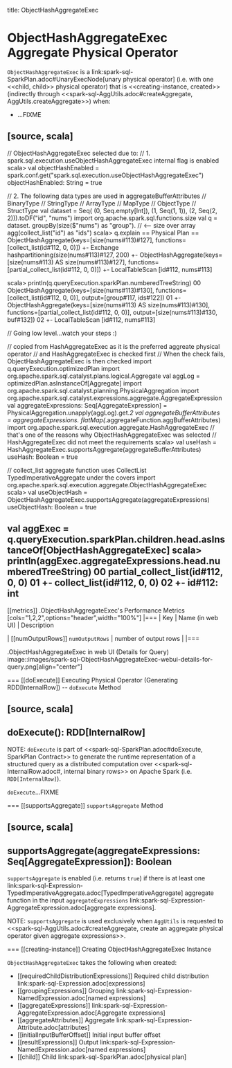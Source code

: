 title: ObjectHashAggregateExec

# ObjectHashAggregateExec Aggregate Physical Operator

`ObjectHashAggregateExec` is a link:spark-sql-SparkPlan.adoc#UnaryExecNode[unary physical operator] (i.e. with one <<child, child>> physical operator) that is <<creating-instance, created>> (indirectly through <<spark-sql-AggUtils.adoc#createAggregate, AggUtils.createAggregate>>) when:

* ...FIXME

[source, scala]
----
// ObjectHashAggregateExec selected due to:
// 1. spark.sql.execution.useObjectHashAggregateExec internal flag is enabled
scala> val objectHashEnabled = spark.conf.get("spark.sql.execution.useObjectHashAggregateExec")
objectHashEnabled: String = true

// 2. The following data types are used in aggregateBufferAttributes
// BinaryType
// StringType
// ArrayType
// MapType
// ObjectType
// StructType
val dataset = Seq(
  (0, Seq.empty[Int]),
  (1, Seq(1, 1)),
  (2, Seq(2, 2))).toDF("id", "nums")
import org.apache.spark.sql.functions.size
val q = dataset.
  groupBy(size($"nums") as "group"). // <-- size over array
  agg(collect_list("id") as "ids")
scala> q.explain
== Physical Plan ==
ObjectHashAggregate(keys=[size(nums#113)#127], functions=[collect_list(id#112, 0, 0)])
+- Exchange hashpartitioning(size(nums#113)#127, 200)
   +- ObjectHashAggregate(keys=[size(nums#113) AS size(nums#113)#127], functions=[partial_collect_list(id#112, 0, 0)])
      +- LocalTableScan [id#112, nums#113]

scala> println(q.queryExecution.sparkPlan.numberedTreeString)
00 ObjectHashAggregate(keys=[size(nums#113)#130], functions=[collect_list(id#112, 0, 0)], output=[group#117, ids#122])
01 +- ObjectHashAggregate(keys=[size(nums#113) AS size(nums#113)#130], functions=[partial_collect_list(id#112, 0, 0)], output=[size(nums#113)#130, buf#132])
02    +- LocalTableScan [id#112, nums#113]

// Going low level...watch your steps :)

// copied from HashAggregateExec as it is the preferred aggreate physical operator
// and HashAggregateExec is checked first
// When the check fails, ObjectHashAggregateExec is then checked
import q.queryExecution.optimizedPlan
import org.apache.spark.sql.catalyst.plans.logical.Aggregate
val aggLog = optimizedPlan.asInstanceOf[Aggregate]
import org.apache.spark.sql.catalyst.planning.PhysicalAggregation
import org.apache.spark.sql.catalyst.expressions.aggregate.AggregateExpression
val aggregateExpressions: Seq[AggregateExpression] = PhysicalAggregation.unapply(aggLog).get._2
val aggregateBufferAttributes = aggregateExpressions.
 flatMap(_.aggregateFunction.aggBufferAttributes)
import org.apache.spark.sql.execution.aggregate.HashAggregateExec
// that's one of the reasons why ObjectHashAggregateExec was selected
// HashAggregateExec did not meet the requirements
scala> val useHash = HashAggregateExec.supportsAggregate(aggregateBufferAttributes)
useHash: Boolean = true

// collect_list aggregate function uses CollectList TypedImperativeAggregate under the covers
import org.apache.spark.sql.execution.aggregate.ObjectHashAggregateExec
scala> val useObjectHash = ObjectHashAggregateExec.supportsAggregate(aggregateExpressions)
useObjectHash: Boolean = true

val aggExec = q.queryExecution.sparkPlan.children.head.asInstanceOf[ObjectHashAggregateExec]
scala> println(aggExec.aggregateExpressions.head.numberedTreeString)
00 partial_collect_list(id#112, 0, 0)
01 +- collect_list(id#112, 0, 0)
02    +- id#112: int
----

[[metrics]]
.ObjectHashAggregateExec's Performance Metrics
[cols="1,2,2",options="header",width="100%"]
|===
| Key
| Name (in web UI)
| Description

| [[numOutputRows]] `numOutputRows`
| number of output rows
|
|===

.ObjectHashAggregateExec in web UI (Details for Query)
image::images/spark-sql-ObjectHashAggregateExec-webui-details-for-query.png[align="center"]

=== [[doExecute]] Executing Physical Operator (Generating RDD[InternalRow]) -- `doExecute` Method

[source, scala]
----
doExecute(): RDD[InternalRow]
----

NOTE: `doExecute` is part of <<spark-sql-SparkPlan.adoc#doExecute, SparkPlan Contract>> to generate the runtime representation of a structured query as a distributed computation over <<spark-sql-InternalRow.adoc#, internal binary rows>> on Apache Spark (i.e. `RDD[InternalRow]`).

`doExecute`...FIXME

=== [[supportsAggregate]] `supportsAggregate` Method

[source, scala]
----
supportsAggregate(aggregateExpressions: Seq[AggregateExpression]): Boolean
----

`supportsAggregate` is enabled (i.e. returns `true`) if there is at least one link:spark-sql-Expression-TypedImperativeAggregate.adoc[TypedImperativeAggregate] aggregate function in the input `aggregateExpressions` link:spark-sql-Expression-AggregateExpression.adoc[aggregate expressions].

NOTE: `supportsAggregate` is used exclusively when `AggUtils` is requested to <<spark-sql-AggUtils.adoc#createAggregate, create an aggregate physical operator given aggregate expressions>>.

=== [[creating-instance]] Creating ObjectHashAggregateExec Instance

`ObjectHashAggregateExec` takes the following when created:

* [[requiredChildDistributionExpressions]] Required child distribution link:spark-sql-Expression.adoc[expressions]
* [[groupingExpressions]] Grouping link:spark-sql-Expression-NamedExpression.adoc[named expressions]
* [[aggregateExpressions]] link:spark-sql-Expression-AggregateExpression.adoc[Aggregate expressions]
* [[aggregateAttributes]] Aggregate link:spark-sql-Expression-Attribute.adoc[attributes]
* [[initialInputBufferOffset]] Initial input buffer offset
* [[resultExpressions]] Output link:spark-sql-Expression-NamedExpression.adoc[named expressions]
* [[child]] Child link:spark-sql-SparkPlan.adoc[physical plan]
